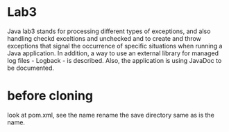 # Lab3
Java lab3 stands for processing different types of exceptions,
and also handling checkd exceltions and unchecked
and to create and throw exceptions that signal the occurrence
of specific situations when running a Java application. In addition, 
a way to use an external library for managed log files - Logback - is described. 
Also, the application is using JavaDoc to be documented.

# before cloning
look at pom.xml, see the <artifactId>name</artifactId> 
rename the save directory same as is the <artifactId> name.
 
